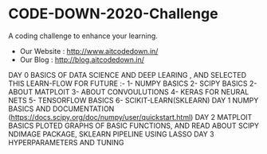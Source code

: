 
# CODE-DOWN-2020-Challenge
A coding challenge to enhance your learning. <br>
 - Our Website : http://www.aitcodedown.in/ <br>
 - Our Blog : http://blog.aitcodedown.in/

DAY 0 BASICS OF DATA SCIENCE AND DEEP LEARING , AND SELECTED THIS LEARN-FLOW FOR FUTURE :-
      1- NUMPY BASICS
      2- SCIPY BASICS 
      2- ABOUT MATPLOIT
      3- ABOUT CONVOULUTIONS
      4- KERAS FOR NEURAL NETS
      5- TENSORFLOW BASICS
      6- SCIKIT-LEARN(SKLEARN)
DAY 1 NUMPY BASICS AND DOCUMENTATION (https://docs.scipy.org/doc/numpy/user/quickstart.html)
DAY 2 MATPLOIT BASICS PLOTED GRAPHS OF BASIC FUNCTIONS, AND READ ABOUT SCIPY NDIMAGE PACKAGE, SKLEARN PIPELINE USING LASSO
DAY 3 HYPERPARAMETERS AND TUNING 



      
